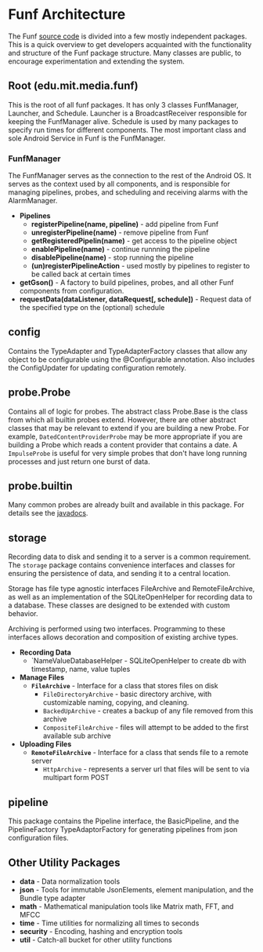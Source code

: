 # Funf Architecture #


The Funf [source code](http://code.google.com/p/funf-open-sensing-framework/source/checkout) is divided into a few mostly independent packages.
This is a quick overview to get developers acquainted with the functionality and structure of the Funf package structure.
Many classes are public, to encourage experimentation and extending the system.

## Root (edu.mit.media.funf) ##
This is the root of all funf packages.  It has only 3 classes FunfManager, Launcher, and Schedule.  Launcher is a BroadcastReceiver responsible for keeping the FunfManager alive.  Schedule is used by many packages to specify run times for different components.  The most important class and sole Android Service in Funf is the FunfManager.
### FunfManager ###
The FunfManager serves as the connection to the rest of the Android OS.  It serves as the context used by all components, and is responsible for managing pipelines, probes, and scheduling and receiving alarms with the AlarmManager.

  * **Pipelines**
    * **registerPipeline(name, pipeline)** - add pipeline from Funf
    * **unregisterPipeline(name)** - remove pipeline from Funf
    * **getRegisteredPipelin(name)** - get access to the pipeline object
    * **enablePipeline(name)** - continue runnning the pipeline
    * **disablePipeline(name)** - stop running the pipeline
    * **(un)registerPipelineAction** - used mostly by pipelines to register to be called back at certain times
  * **getGson()** - A factory to build pipelines, probes, and all other Funf components from configuration.
  * **requestData(dataListener, dataRequest[, schedule])** - Request data of the specified type on the (optional) schedule



## config ##
Contains the TypeAdapter and TypeAdapterFactory classes that allow any object to be configurable using the @Configurable annotation.  Also includes the ConfigUpdater for updating configuration remotely.

## probe.Probe ##
Contains all of logic for probes.  The abstract class Probe.Base is the class from which all builtin probes extend.
However, there are other abstract classes that may be relevant to extend if you are building a new Probe.
For example, `DatedContentProviderProbe` may be more appropriate if you are building a Probe which reads a
content provider that contains a date.  A `ImpulseProbe` is useful for very simple probes that don't have
long running processes and just return one burst of data.

## probe.builtin ##
Many common probes are already built and available in this package.  For details see the [javadocs](javadocs.md).

## storage ##
Recording data to disk and sending it to a server is a common requirement.  The `storage` package contains
convenience interfaces and classes for ensuring the persistence of data, and sending it to a central location.

Storage has file type agnostic interfaces FileArchive and RemoteFileArchive, as well as an implementation of the SQLiteOpenHelper for recording data to a database.  These classes are designed to be extended with custom behavior.

Archiving is performed using two interfaces.  Programming to these interfaces allows decoration and
composition of existing archive types.

  * **Recording Data**
    * `NameValueDatabaseHelper - SQLiteOpenHelper to create db with timestamp, name, value tuples
  * **Manage Files**
    * **`FileArchive`** - Interface for a class that stores files on disk
      * `FileDirectoryArchive` - basic directory archive, with customizable naming, copying, and cleaning.
      * `BackedUpArchive` - creates a backup of any file removed from this archive
      * `CompositeFileArchive` - files will attempt to be added to the first available sub archive
  * **Uploading Files**
    * **`RemoteFileArchive`** - Interface for a class that sends file to a remote server
      * `HttpArchive` - represents a server url that files will be sent to via multipart form POST


## pipeline ##
This package contains the Pipeline interface, the BasicPipeline, and the PipelineFactory TypeAdaptorFactory for generating pipelines from json configuration files.

## Other Utility Packages ##
  * **data** - Data normalization tools
  * **json** - Tools for immutable JsonElements, element manipulation, and the Bundle type adapter
  * **math** - Mathematical manipulation tools like Matrix math, FFT, and MFCC
  * **time** - Time utilities for normalizing all times to seconds
  * **security** - Encoding, hashing and encryption tools
  * **util** - Catch-all bucket for other utility functions

